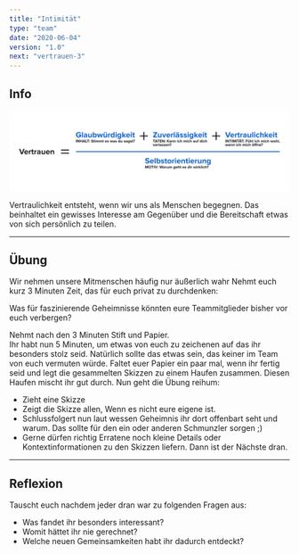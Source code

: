 ```yaml
---
title: "Intimität"
type: "team"
date: "2020-06-04"
version: "1.0"
next: "vertrauen-3"
---
```



## Info

![Vertrauen](../../img/Vertrauen.png "Vertrauen ist eine Gleichung")

Vertraulichkeit entsteht, wenn wir uns als Menschen begegnen.
Das beinhaltet ein gewisses Interesse am Gegenüber und die Bereitschaft etwas von sich persönlich zu teilen.


___

## Übung

Wir nehmen unsere Mitmenschen häufig nur äußerlich wahr
Nehmt euch kurz 3 Minuten Zeit, das für euch privat zu durchdenken:

Was für faszinierende Geheimnisse könnten eure Teammitglieder bisher vor euch verbergen?

Nehmt nach den 3 Minuten Stift und Papier.  
Ihr habt nun 5 Minuten, um etwas von euch zu zeichenen auf das ihr besonders stolz seid.
Natürlich sollte das etwas sein, das keiner im Team von euch vermuten würde.
Faltet euer Papier ein paar mal, wenn ihr fertig seid und legt die gesammelten Skizzen zu einem Haufen zusammen. Diesen Haufen mischt ihr gut durch.
Nun geht die Übung reihum:
* Zieht eine Skizze
* Zeigt die Skizze allen, Wenn es nicht eure eigene ist.
* Schlussfolgert nun laut wessen Geheimnis ihr dort offenbart seht und warum. Das sollte für den ein oder anderen Schmunzler sorgen ;)
* Gerne dürfen richtig Erratene noch kleine Details oder Kontextinformationen zu den Skizzen liefern.
Dann ist der Nächste dran.


___

## Reflexion

Tauscht euch nachdem jeder dran war zu folgenden Fragen aus:
* Was fandet ihr besonders interessant?
* Womit hättet ihr nie gerechnet?
* Welche neuen Gemeinsamkeiten habt ihr dadurch entdeckt?
